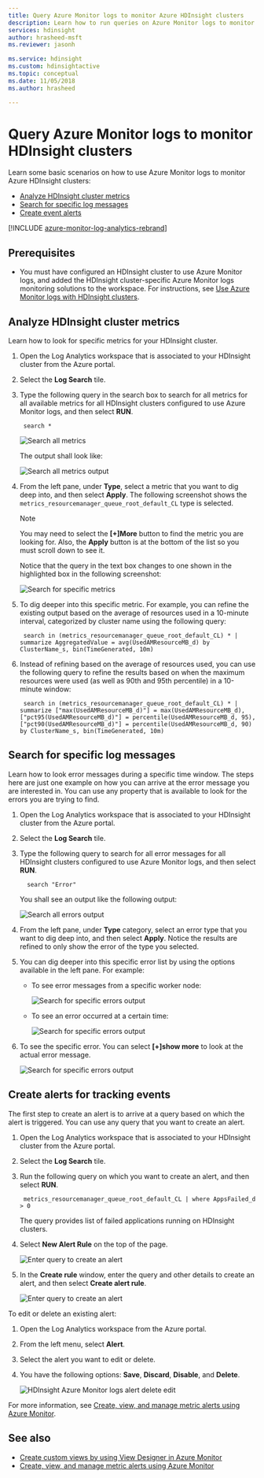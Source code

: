 ```yaml
---
title: Query Azure Monitor logs to monitor Azure HDInsight clusters 
description: Learn how to run queries on Azure Monitor logs to monitor jobs running in an HDInsight cluster.
services: hdinsight
author: hrasheed-msft
ms.reviewer: jasonh

ms.service: hdinsight
ms.custom: hdinsightactive
ms.topic: conceptual
ms.date: 11/05/2018
ms.author: hrasheed

---
```

# Query Azure Monitor logs to monitor HDInsight clusters

Learn some basic scenarios on how to use Azure Monitor logs to monitor Azure HDInsight clusters:

* [Analyze HDInsight cluster metrics](#analyze-hdinsight-cluster-metrics)
* [Search for specific log messages](#search-for-specific-log-messages)
* [Create event alerts](#create-alerts-for-tracking-events)

[!INCLUDE [azure-monitor-log-analytics-rebrand](../../includes/azure-monitor-log-analytics-rebrand.md)]

## Prerequisites

* You must have configured an HDInsight cluster to use Azure Monitor logs, and added the HDInsight cluster-specific Azure Monitor logs monitoring solutions to the workspace. For instructions, see [Use Azure Monitor logs with HDInsight clusters](hdinsight-hadoop-oms-log-analytics-tutorial.md).

## Analyze HDInsight cluster metrics

Learn how to look for specific metrics for your HDInsight cluster.

1. Open the Log Analytics workspace that is associated to your HDInsight cluster from the Azure portal.
2. Select the **Log Search** tile.
3. Type the following query in the search box to search for all metrics for all available metrics for all HDInsight clusters configured to use Azure Monitor logs, and then select **RUN**.

        search *

    ![Search all metrics](./media/hdinsight-hadoop-oms-log-analytics-use-queries/hdinsight-log-analytics-search-all-metrics.png "Search all metrics")

    The output shall look like:

    ![Search all metrics output](./media/hdinsight-hadoop-oms-log-analytics-use-queries/hdinsight-log-analytics-search-all-metrics-output.png "Search all metrics output")

5. From the left pane, under **Type**, select a metric that you want to dig deep into, and then select **Apply**. The following screenshot shows the `metrics_resourcemanager_queue_root_default_CL` type is selected.

    > [!NOTE]  
    > You may need to select the **[+]More** button to find the metric you are looking for. Also, the **Apply** button is at the bottom of the list so you must scroll down to see it.

    Notice that the query in the text box changes to one shown in the highlighted box in the following screenshot:

    ![Search for specific metrics](./media/hdinsight-hadoop-oms-log-analytics-use-queries/hdinsight-log-analytics-search-specific-metrics.png "Search for specific metrics")

6. To dig deeper into this specific metric. For example, you can refine the existing output based on the average of resources used in a 10-minute interval, categorized by cluster name using the following query:

        search in (metrics_resourcemanager_queue_root_default_CL) * | summarize AggregatedValue = avg(UsedAMResourceMB_d) by ClusterName_s, bin(TimeGenerated, 10m)

7. Instead of refining based on the average of resources used, you can use the following query to refine the results based on when the maximum resources were used (as well as 90th and 95th percentile) in a 10-minute window:

        search in (metrics_resourcemanager_queue_root_default_CL) * | summarize ["max(UsedAMResourceMB_d)"] = max(UsedAMResourceMB_d), ["pct95(UsedAMResourceMB_d)"] = percentile(UsedAMResourceMB_d, 95), ["pct90(UsedAMResourceMB_d)"] = percentile(UsedAMResourceMB_d, 90) by ClusterName_s, bin(TimeGenerated, 10m)

## Search for specific log messages

Learn how to  look error messages during a specific time window. The steps here are just one example on how you can arrive at the error message you are interested in. You can use any property that is available to look for the errors you are trying to find.

1. Open the Log Analytics workspace that is associated to your HDInsight cluster from the Azure portal.
2. Select the **Log Search** tile.
3. Type the following query to search for all error messages for all HDInsight clusters configured to use Azure Monitor logs, and then select **RUN**. 

         search "Error"

    You shall see an output like the following output:

    ![Search all errors output](./media/hdinsight-hadoop-oms-log-analytics-use-queries/hdinsight-log-analytics-search-all-errors-output.png "Search all errors output")

4. From the left pane, under **Type** category, select an error type that you want to dig deep into, and then select **Apply**.  Notice the results are refined to only show the error of the type you selected.
5. You can dig deeper into this specific error list by using the options available in the left pane. For example:

    - To see error messages from a specific worker node:

        ![Search for specific errors output](./media/hdinsight-hadoop-oms-log-analytics-use-queries/hdinsight-log-analytics-search-specific-error-refined.png "Search for specific errors output")

    - To see an error occurred at a certain time:

        ![Search for specific errors output](./media/hdinsight-hadoop-oms-log-analytics-use-queries/hdinsight-log-analytics-search-specific-error-time.png "Search for specific errors output")

6. To see the specific error. You can select **[+]show more** to look at the actual error message.

    ![Search for specific errors output](./media/hdinsight-hadoop-oms-log-analytics-use-queries/hdinsight-log-analytics-search-specific-error-arrived.png "Search for specific errors output")

## Create alerts for tracking events

The first step to create an alert is to arrive at a query based on which the alert is triggered. You can use any query that you want to create an alert.

1. Open the Log Analytics workspace that is associated to your HDInsight cluster from the Azure portal.
2. Select the **Log Search** tile.
3. Run the following query on which you want to create an alert, and then select **RUN**.

        metrics_resourcemanager_queue_root_default_CL | where AppsFailed_d > 0

    The query provides list of failed applications running on HDInsight clusters.

4. Select **New Alert Rule** on the top of the page.

    ![Enter query to create an alert](./media/hdinsight-hadoop-oms-log-analytics-use-queries/hdinsight-log-analytics-create-alert-query.png "Enter query to create an alert")

5. In the **Create rule** window, enter the query and other details to create an alert, and then select **Create alert rule**.

    ![Enter query to create an alert](./media/hdinsight-hadoop-oms-log-analytics-use-queries/hdinsight-log-analytics-create-alert.png "Enter query to create an alert")

To edit or delete an existing alert:

1. Open the Log Analytics workspace from the Azure portal.
2. From the left menu, select **Alert**.
3. Select the alert you want to edit or delete.
4. You have the following options: **Save**, **Discard**, **Disable**, and **Delete**.

    ![HDInsight Azure Monitor logs alert delete edit](media/hdinsight-hadoop-oms-log-analytics-use-queries/hdinsight-log-analytics-edit-alert.png)

For more information, see [Create, view, and manage metric alerts using Azure Monitor](../azure-monitor/platform/alerts-metric.md).

## See also

* [Create custom views by using View Designer in Azure Monitor](../azure-monitor/platform/view-designer.md)
* [Create, view, and manage metric alerts using Azure Monitor](../azure-monitor/platform/alerts-metric.md)
